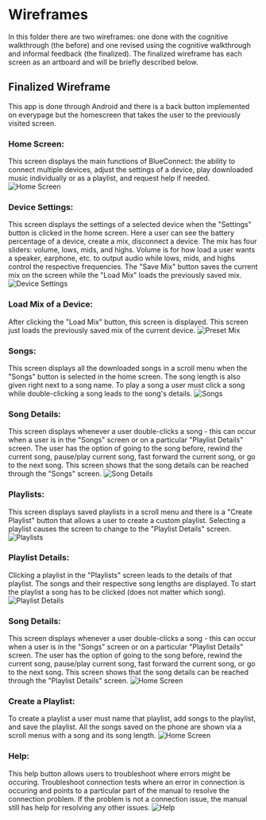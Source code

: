 # Wireframes

In this folder there are two wireframes: one done with the cognitive walkthrough (the before) and one revised using the cognitive walkthrough and informal feedback (the finalized). The finalized wireframe has each screen as an artboard and will be briefly described below.

## Finalized Wireframe
This app is done through Android and there is a back button implemented on everypage but the homescreen that takes the user to the previously visited screen.

### Home Screen:
This screen displays the main functions of BlueConnect: the ability to connect multiple devices, adjust the settings of a device, play downloaded music individually or as a playlist, and request help if needed.
![Home Screen](../wireframes/BlueConnect_Artboard1.png)

### Device Settings:
This screen displays the settings of a selected device when the "Settings" button is clicked in the home screen. Here a user can see the battery percentage of a device, create a mix, disconnect a device. The mix has four sliders: volume, lows, mids, and highs. Volume is for how load a user wants a speaker, earphone, etc. to output audio while lows, mids, and highs control the respective frequencies. The "Save Mix" button saves the current mix on the screen while the "Load Mix" loads the previously saved mix.
![Device Settings](../wireframes/BlueConnect_Artboard2.png)

### Load Mix of a Device:
After clicking the "Load Mix" button, this screen is displayed. This screen just loads the previously saved mix of the current device.
![Preset Mix](../wireframes/BlueConnect_Artboard5.png)

### Songs:
This screen displays all the downloaded songs in a scroll menu when the "Songs" button is selected in the home screen. The song length is also given right next to a song name. To play a song a user must click a song while double-clicking a song leads to the song's details. 
![Songs](../wireframes/BlueConnect_Artboard3.png)

### Song Details:
This screen displays whenever a user double-clicks a song - this can occur when a user is in the "Songs" screen or on a particular "Playlist Details" screen. The user has the option of going to the song before, rewind the current song, pause/play current song, fast forward the current song, or go to the next song. This screen shows that the song details can be reached through the "Songs" screen.
![Song Details](../wireframes/BlueConnect_Artboard4.png)

### Playlists:
This screen displays saved playlists in a scroll menu and there is a "Create Playlist" button that allows a user to create a custom playlist.
Selecting a playlist causes the screen to change to the "Playlist Details" screen.
![Playlists](../wireframes/BlueConnect_Artboard6.png)

### Playlist Details:
Clicking a playlist in the "Playlists" screen leads to the details of that playlist. The songs and their respective song lengths are displayed. To start the playlist a song has to be clicked (does not matter which song).
![Playlist Details](../wireframes/BlueConnect_Artboard7.png)

### Song Details:
This screen displays whenever a user double-clicks a song - this can occur when a user is in the "Songs" screen or on a particular "Playlist Details" screen. The user has the option of going to the song before, rewind the current song, pause/play current song, fast forward the current song, or go to the next song. This screen shows that the song details can be reached through the "Playlist Details" screen.
![Home Screen](../wireframes/BlueConnect_Artboard9.png)

### Create a Playlist:
To create a playlist a user must name that playlist, add songs to the playlist, and save the playlist. All the songs saved on the phone are shown via a scroll menus with a song and its song length.
![Home Screen](../wireframes/BlueConnect_Artboard10.png)

### Help: 
This help button allows users to troubleshoot where errors might be occuring. Troubleshoot connection tests where an error in connection is occuring and points to a particular part of the manual to resolve the connection problem. If the problem is not a connection issue, the manual still has help for resolving any other issues.
![Help](../wireframes/BlueConnect_Artboard8.png)
